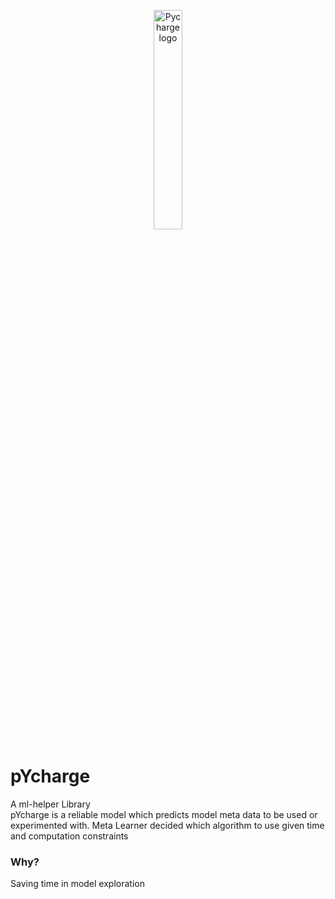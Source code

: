 <p align="center"><img src="https://i.imgur.com/anw0Mm0.png" alt="Pycharge logo" title="pycharge" width="30%"/></p>

# pYcharge
A ml-helper Library           
pYcharge is a reliable model which predicts model meta data to be used or experimented with.
Meta Learner decided which algorithm to use given time and computation constraints

### Why?
Saving time in model exploration
